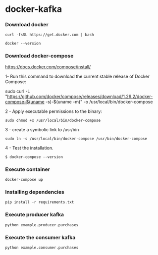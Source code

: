 # docker-kafka

### Download docker

``curl -fsSL https://get.docker.com | bash``

``docker --version``

### Download docker-compose
https://docs.docker.com/compose/install/


1- Run this command to download the current stable release of Docker Compose:

sudo curl -L "https://github.com/docker/compose/releases/download/1.29.2/docker-compose-$(uname -s)-$(uname -m)" -o /usr/local/bin/docker-compose

2 - Apply executable permissions to the binary:

``sudo chmod +x /usr/local/bin/docker-compose``

3 - create a symbolic link to /usr/bin

``sudo ln -s /usr/local/bin/docker-compose /usr/bin/docker-compose``

4 - Test the installation.

``$ docker-compose --version``


### Execute container
``docker-compose up``

### Installing dependencies
``pip install -r requirements.txt`` 

### Execute producer  kafka
``python example.producer.purchases``

### Execute the consumer kafka
``python example.consumer.purchases``

